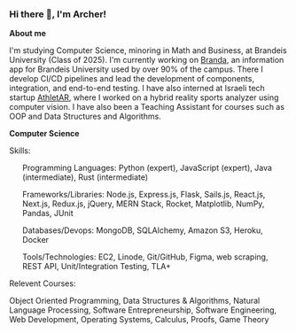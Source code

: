 ### Hi there 👋, I'm Archer!

**About me**

I'm studying Computer Science, minoring in Math and Business, at Brandeis University (Class of 2025). I'm currently working on <a href='https://branda.app/'>Branda</a>, an information app for Brandeis University used by over 90% of the campus. There I develop CI/CD pipelines and lead the development of components, integration, and end-to-end testing. I have also interned at Israeli tech startup <a href='https://athletar.io/'>AthletAR</a>, where I worked on a hybrid reality sports analyzer using computer vision. I have also been a Teaching Assistant for courses such as OOP and Data Structures and Algorithms.

**Computer Science**

Skills:

<ul>Programming Languages: Python (expert), JavaScript (expert), Java (intermediate), Rust (intermediate)</ul>
<ul>Frameworks/Libraries: Node.js, Express.js, Flask, Sails.js, React.js, Next.js, Redux.js, jQuery, MERN Stack, Rocket, Matplotlib, NumPy, Pandas, JUnit</ul>
<ul>Databases/Devops: MongoDB, SQLAlchemy, Amazon S3, Heroku, Docker</ul>
<ul>Tools/Technologies: EC2, Linode, Git/GitHub, Figma, web scraping, REST API, Unit/Integration Testing, TLA+</ul>

Relevent Courses: 

Object Oriented Programming, Data Structures & Algorithms, Natural Language Processing, Software Entrepreneurship, Software Engineering, Web Development, Operating Systems, Calculus, Proofs, Game Theory

<!--
**ArcherHeffern/ArcherHeffern** is a ✨ _special_ ✨ repository because its `README.md` (this file) appears on your GitHub profile.

Here are some ideas to get you started:

- 🔭 I’m currently working on ...
- 🌱 I’m currently learning ...
- 👯 I’m looking to collaborate on ...
- 🤔 I’m looking for help with ...
- 💬 Ask me about ...
- 📫 How to reach me: ...
- 😄 Pronouns: ...
- ⚡ Fun fact: ...
-->
